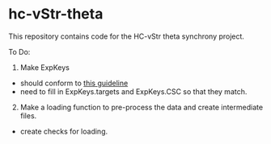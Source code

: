 # hc-vStr-theta

This repository contains code for the HC-vStr theta synchrony project.

To Do:
1. Make ExpKeys
  * should conform to [this guideline](https://github.com/vandermeerlab/vandermeerlab/blob/master/doc/HOWTO_ExpKeys_Metadata.md)
  * need to fill in ExpKeys.targets and ExpKeys.CSC so that they match. 
2. Make a loading function to pre-process the data and create intermediate files.  
  * create checks for loading.  
